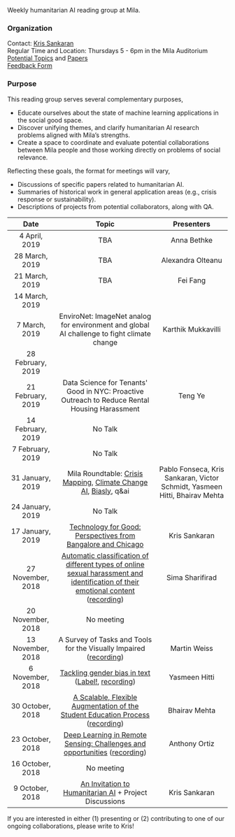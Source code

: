 Weekly humanitarian AI reading group at Mila.

### Organization
Contact: [Kris Sankaran](kris.sankaran@umontreal.ca)  
Regular Time and Location: Thursdays 5 - 6pm in the Mila Auditorium <br>
[Potential Topics](https://docs.google.com/document/d/17zkL8ql4JcM8knAEJfRtmgtUCiv-7PyYaZlMTkkvkYM/edit) and [Papers](https://docs.google.com/spreadsheets/u/1/d/1J012R_UeZnJPbADdc_8iXmoLsDXv_-vGQOOo8yWBZKM/edit)  
[Feedback Form](https://docs.google.com/forms/d/1FRMYoAEy4VozPfgRpZqIcgjfrkKZKiGoIQ5bBNBgZS0/edit)

### Purpose

This reading group serves several complementary purposes,
* Educate ourselves about the state of machine learning applications in the social good space.
* Discover unifying themes, and clarify humanitarian AI research problems aligned with Mila’s strengths.
* Create a space to coordinate and evaluate potential collaborations between Mila people and those working directly on problems of social relevance.

Reflecting these goals, the format for meetings will vary,
 * Discussions of specific papers related to humanitarian AI.
 * Summaries of historical work in general application areas (e.g., crisis response or sustainability).
 * Descriptions of projects from potential collaborators, along with QA.

|       Date       | Topic | Presenters | 
|:--------------------:|:---------------------------------:|:----------:|
| 4 April, 2019 | TBA | Anna Bethke |
| 28 March, 2019 | TBA | Alexandra Olteanu |
| 21 March, 2019 | TBA | Fei Fang |
| 14 March, 2019 | | |
| 7 March, 2019 | EnviroNet: ImageNet analog for environment and global AI challenge to fight climate change | Karthik Mukkavilli |
| 28 February, 2019 | | |
| 21 February, 2019 | Data Science for Tenants' Good in NYC: Proactive Outreach to Reduce Rental Housing Harassment | Teng Ye |
| 14 February, 2019 | No Talk | |
| 7 February, 2019 | No Talk | |
| 31 January, 2019 | Mila Roundtable: [Crisis Mapping](https://drive.google.com/file/d/1RfUybZ2kqyriPRiIPRBncJAx5XCM_eU1/view?usp=sharing), [Climate Change AI](https://slides.com/vict0rsch/ccai-1#/), [Biasly](https://docs.google.com/presentation/d/1UiQ4uEmIih3EqZKcoZGdCo0V-5tIp6aQ7gBa2e5ex5E/edit), q&ai | Pablo Fonseca, Kris Sankaran, Victor Schmidt, Yasmeen Hitti, Bhairav Mehta| 
| 24 January, 2019 | No Talk | |
| 17 January, 2019 | [Technology for Good: Perspectives from Bangalore and Chicago](https://drive.google.com/file/d/1Psp0NJsL8lNx41RRSrtgNhWplB9a-t2N/view?usp=sharing) | Kris Sankaran |
| 27 November, 2018 | [Automatic classification of different types of online sexual harassment and identification of their emotional content](https://docs.google.com/presentation/d/1L9HKI6E6g3IezKDpYGwmo0BFwyg-bWasXrudZQ_Jsoo/edit?usp=sharing) ([recording](https://bluejeans.com/s/vvhOd/))| Sima Sharifirad |
| 20 November, 2018 | No meeting |  |
| 13 November, 2018 | A Survey of Tasks and Tools for the Visually Impaired ([recording](https://bluejeans.com/playback/s/C0uYdvznGCA9WZ9RYzmr7O2LvEwql7uLG1A98l8M8jz9MmnnDzRImoqDiCoHAfDj)) | Martin Weiss |
| 6 November, 2018 | [Tackling gender bias in text](https://drive.google.com/open?id=1--Gu_mcHssy7KLPePSvNExiOQt8Emmur) ([Label!](https://sites.google.com/view/biaslyai/home), [recording](https://bluejeans.com/playback/s/SL7kFTdtxn8By4oPQiWsH5qheSrnYl9hYTV4soAotsQckVr5TQoXY2tHWomGIvGa)) | Yasmeen Hitti |
| 30 October, 2018 | [A Scalable, Flexible Augmentation of the Student Education Process](https://docs.google.com/presentation/d/1XXCOMBnRqKdQTbjPNQrN7u8eQ1PI8-INHyF9PpntcMI/edit#slide=id.g46896b1dfa_0_644) ([recording](https://bluejeans.com/playback/s/SEQunbRtrx95koUJlwkXBmGEdgnQakIxuC8fzSdh702uJ9YAECmT29kvSJ2UZBKG)) | Bhairav Mehta |
| 23 October, 2018 | [Deep Learning in Remote Sensing: Challenges and opportunities](https://docs.google.com/presentation/d/1BkumLGAr1kOT8NPla8K2R0s7Vw6JRGW-MQUn3wmq7sI/edit#slide=id.p) ([recording](https://drive.google.com/file/d/1oB9hZiWL0_PxFbgINIbq6F4ba6vX4-rJ/view?usp=sharing)) | Anthony Ortiz |
| 16 October, 2018 |	No meeting  |  |
| 9 October, 2018 |	[An Invitation to Humanitarian AI](https://docs.google.com/presentation/d/1UZAdWj_KL3OL01JwUaTQWg_7mzg0VNu-5y6dCg_mf2k/edit#slide=id.g43b6d344ca_0_125) + Project Discussions | Kris Sankaran |

If you are interested in either (1) presenting or (2) contributing to one of our ongoing collaborations, please write to Kris!

